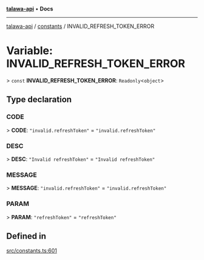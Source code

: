 [**talawa-api**](../../README.md) • **Docs**

***

[talawa-api](../../modules.md) / [constants](../README.md) / INVALID\_REFRESH\_TOKEN\_ERROR

# Variable: INVALID\_REFRESH\_TOKEN\_ERROR

\> `const` **INVALID\_REFRESH\_TOKEN\_ERROR**: `Readonly`\<`object`\>

## Type declaration

### CODE

\> **CODE**: `"invalid.refreshToken"` = `"invalid.refreshToken"`

### DESC

\> **DESC**: `"Invalid refreshToken"` = `"Invalid refreshToken"`

### MESSAGE

\> **MESSAGE**: `"invalid.refreshToken"` = `"invalid.refreshToken"`

### PARAM

\> **PARAM**: `"refreshToken"` = `"refreshToken"`

## Defined in

[src/constants.ts:601](https://github.com/PalisadoesFoundation/talawa-api/blob/5e38dbf44e47f2fc703410fad29ab5c8f7f26c77/src/constants.ts#L601)
